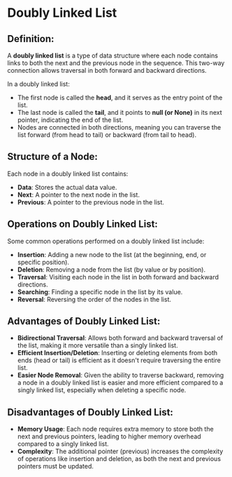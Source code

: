 # Doubly Linked List

## Definition:

A **doubly linked list** is a type of data structure where each node contains links to both the next and the previous node in the sequence. This two-way connection allows traversal in both forward and backward directions.

In a doubly linked list:

- The first node is called the **head**, and it serves as the entry point of the list.
- The last node is called the **tail**, and it points to **null (or None)** in its next pointer, indicating the end of the list.
- Nodes are connected in both directions, meaning you can traverse the list forward (from head to tail) or backward (from tail to head).

## Structure of a Node:

Each node in a doubly linked list contains:
- **Data**: Stores the actual data value.
- **Next**: A pointer to the next node in the list.
- **Previous**: A pointer to the previous node in the list.

## Operations on Doubly Linked List:

Some common operations performed on a doubly linked list include:

- **Insertion**: Adding a new node to the list (at the beginning, end, or specific position).
- **Deletion**: Removing a node from the list (by value or by position).
- **Traversal**: Visiting each node in the list in both forward and backward directions.
- **Searching**: Finding a specific node in the list by its value.
- **Reversal**: Reversing the order of the nodes in the list.

## Advantages of Doubly Linked List:

- **Bidirectional Traversal**: Allows both forward and backward traversal of the list, making it more versatile than a singly linked list.
- **Efficient Insertion/Deletion**: Inserting or deleting elements from both ends (head or tail) is efficient as it doesn't require traversing the entire list.
- **Easier Node Removal**: Given the ability to traverse backward, removing a node in a doubly linked list is easier and more efficient compared to a singly linked list, especially when deleting a specific node.

## Disadvantages of Doubly Linked List:

- **Memory Usage**: Each node requires extra memory to store both the next and previous pointers, leading to higher memory overhead compared to a singly linked list.
- **Complexity**: The additional pointer (previous) increases the complexity of operations like insertion and deletion, as both the next and previous pointers must be updated.
